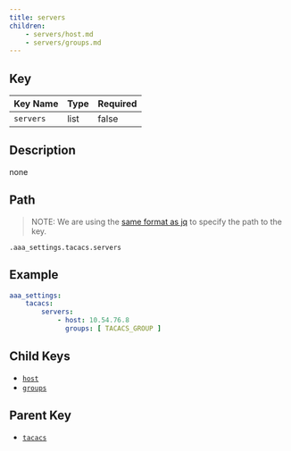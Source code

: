 ```yaml
---
title: servers
children:
    - servers/host.md
    - servers/groups.md
---
```


## Key

Key Name | Type | Required
---------|------|---------
`servers` | list | false

## Description

none

## Path

> NOTE: We are using the [same format as jq](https://jqlang.org/) to specify the path to the key.

`.aaa_settings.tacacs.servers`

## Example

```yaml
aaa_settings:
    tacacs:
        servers:
            - host: 10.54.76.8
              groups: [ TACACS_GROUP ]
```

## Child Keys

- [`host`](servers/host.md)
- [`groups`](servers/groups.md)

## Parent Key

- [`tacacs`](../tacacs.md)
